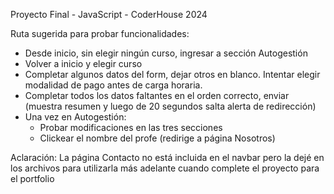 Proyecto Final - JavaScript - CoderHouse 2024

Ruta sugerida para probar funcionalidades:
- Desde inicio, sin elegir ningún curso, ingresar a sección Autogestión
- Volver a inicio y elegir curso
- Completar algunos datos del form, dejar otros en blanco. Intentar elegir modalidad de pago antes de carga horaria.
- Completar todos los datos faltantes en el orden correcto, enviar (muestra resumen y luego de 20 segundos salta alerta de redirección)
- Una vez en Autogestión:
    - Probar modificaciones en las tres secciones
    - Clickear el nombre del profe (redirige a página Nosotros)

Aclaración: 
    La página Contacto no está incluida en el navbar pero la dejé en los archivos para utilizarla más adelante cuando complete el proyecto para el portfolio
